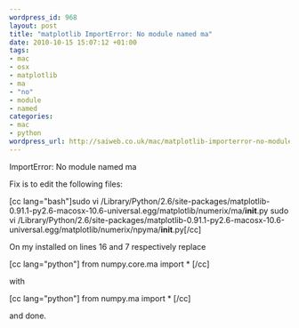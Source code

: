 ```yaml
--- 
wordpress_id: 968
layout: post
title: "matplotlib ImportError: No module named ma"
date: 2010-10-15 15:07:12 +01:00
tags: 
- mac
- osx
- matplotlib
- ma
- "no"
- module
- named
categories: 
- mac
- python
wordpress_url: http://saiweb.co.uk/mac/matplotlib-importerror-no-module-named-ma
---
```

ImportError: No module named ma

Fix is to edit the following files:

[cc lang="bash"]sudo vi /Library/Python/2.6/site-packages/matplotlib-0.91.1-py2.6-macosx-10.6-universal.egg/matplotlib/numerix/ma/__init__.py
sudo vi /Library/Python/2.6/site-packages/matplotlib-0.91.1-py2.6-macosx-10.6-universal.egg/matplotlib/numerix/npyma/__init__.py[/cc]

On my installed on lines 16 and 7 respectively replace


[cc lang="python"]
from numpy.core.ma import *
[/cc]

with

[cc lang="python"]
from numpy.ma import *
[/cc]

and done.
